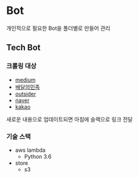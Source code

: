# Bot
 개인적으로 필요한 Bot을 폴더별로 만들어 관리

## Tech Bot
### 크롤링 대상
 - [medium](https://medium.com/)
 - [배달의민족](http://woowabros.github.io/)
 - [outsider](https://blog.outsider.ne.kr/)
 - [naver](https://d2.naver.com/home)
 - [kakao](http://tech.kakao.com/)

새로운 내용으로 업데이트되면 아침에 슬랙으로 링크 전달

### 기술 스택
 - aws lambda
    - Python 3.6
 - store
    - s3